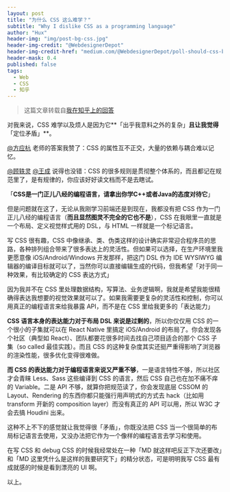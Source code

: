 ```yaml
---
layout: post
title: "为什么 CSS 这么难学？"
subtitle: "Why I dislike CSS as a programming language"
author: "Hux"
header-img: "img/post-bg-css.jpg"
header-img-credit: "@WebdesignerDepot"
header-img-credit-href: "medium.com/@WebdesignerDepot/poll-should-css-become-more-like-a-programming-language-c74eb26a4270"
header-mask: 0.4
published: false
tags:
  - Web
  - CSS
  - 知乎
---
```


> 这篇文章转载自[我在知乎上的回答](https://www.zhihu.com/question/66167982/answer/240434582)

对我来说，CSS 难学以及烦人是因为它**「出乎我意料之外的复杂」**且让我觉得**「定位矛盾」**。

[@方应杭](//www.zhihu.com/people/b90c7eb6d3d5a4e2ce453dd8ad377672) 老师的答案我赞了：CSS 的属性互不正交，大量的依赖与耦合难以记忆。

[@顾轶灵](//www.zhihu.com/people/596c0a5fdd9b36cea06bac348d418824) [@王成](//www.zhihu.com/people/c02ec74a44ee4a6784d002c33e293652) 说得也没错：CSS 的很多规则是贯彻整个体系的，而且都记在规范里了，是有规律的，你应该好好读文档而不是去瞎试。


「**CSS是一门正儿八经的编程语言，请拿出你学C++或者Java的态度对待它**」

但是问题就在这了，无论从我刚学习前端还是到现在，我都没有把 CSS 作为一门正儿八经的编程语言（**而且显然图灵不完全的它也不是**），CSS 在我眼里一直就是一个布局、定义视觉样式用的 DSL，与 HTML 一样就是一个标记语言。

写 CSS 很有趣，CSS 中像继承、类、伪类这样的设计确实非常迎合程序员的思路，各种排列组合带来了很多表达上的灵活性。但如果可以选择，在生产环境里我更愿意像 iOS/Android/Windows 开发那样，把这门 DSL 作为 IDE WYSIWYG 编辑器的编译目标就可以了，当然你可以直接编辑生成的代码，但我希望「对于同一种效果，有比较确定的 CSS 表达方式」

因为我并不在 CSS 里处理数据结构，写算法、业务逻辑啊，我就是希望我能很精确得表达我想要的视觉效果就可以了。如果我需要更复杂的灵活性和控制，你可以用真正的编程语言来给我暴露 API，而不是在 CSS 里给我更多的「表达能力」


**CSS 语言本身的表达能力对于布局 DSL 来说是过剩的**，所以你仅仅用 CSS 的一个很小的子集就可以在 React Native 里搞定 iOS/Android 的布局了。你会发现各个社区（典型如 React）、团队都要花很多时间去找自己项目适合的那个 CSS 子集（so called 最佳实践）。而且 CSS 的这种复杂度其实还挺严重得影响了浏览器的渲染性能，很多优化变得很难做。

**而 CSS 的表达能力对于编程语言来说又严重不够**，一是语言特性不够，所以社区才会青睐 Less、Sass 这些编译到 CSS 的语言，然后 CSS 自己也在加不痛不痒的 Variable。二是 API 不够，就算你把规范读了，你会发现底层 CSSOM 的 Layout、Rendering 的东西你都只能强行用声明式的方式去 hack（比如用 transform 开新的 composition layer）而没有真正的 API 可以用，所以 W3C 才会去搞 Houdini 出来。

这种不上不下的感觉就让我觉得很「矛盾」，你既没法把 CSS 当一个很简单的布局标记语言去使用，又没办法把它作为一个像样的编程语言去学习和使用。


在写 CSS 和 debug CSS 的时候我经常处在一种「MD 就这样吧反正下次还要改」和「MD 这里凭什么是这样的我要研究下」的精分状态，可是明明我写 CSS 最有成就感的时候是看到漂亮的 UI 啊。

以上。
